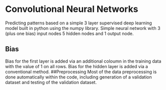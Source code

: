 # Convolutional Neural Networks
Predicting patterns based on a simple 3 layer supervised deep learning model built in python using the numpy library.
Simple neural network with 3 (plus one bias) input nodes 5 hidden nodes and 1 output node.
## Bias
Bias for the first layer is added via an additional coloumn in the training data with the value of 1 on all rows.
Bias for the hidden layer is added via a conventional method.
##Preprocessing
Most of the data preprocessing is done automatically within the code, including generation of a validation dataset and testing of the validation dataset.
